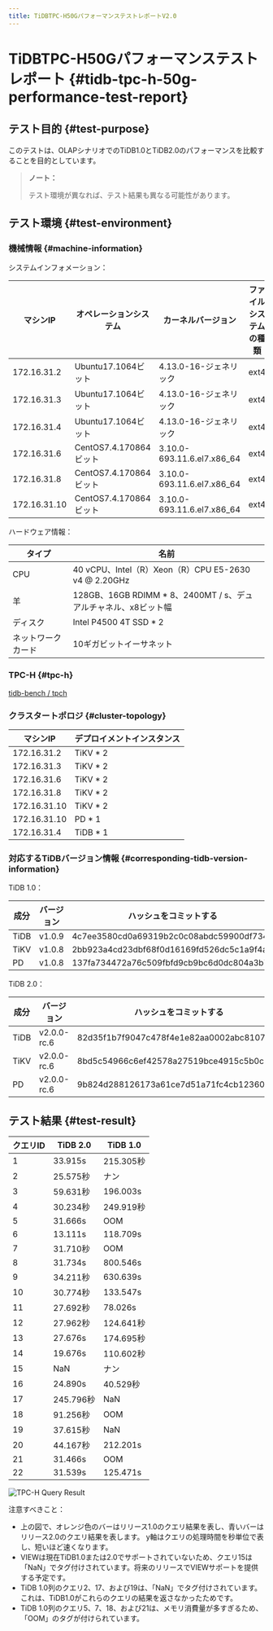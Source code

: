 ```yaml
---
title: TiDBTPC-H50GパフォーマンステストレポートV2.0
---
```


# TiDBTPC-H50Gパフォーマンステストレポート {#tidb-tpc-h-50g-performance-test-report}

## テスト目的 {#test-purpose}

このテストは、OLAPシナリオでのTiDB1.0とTiDB2.0のパフォーマンスを比較することを目的としています。

> **ノート：**
>
> テスト環境が異なれば、テスト結果も異なる可能性があります。

## テスト環境 {#test-environment}

### 機械情報 {#machine-information}

システムインフォメーション：

| マシンIP        | オペレーションシステム         | カーネルバージョン                  | ファイルシステムの種類 |
| ------------ | ------------------- | -------------------------- | ----------- |
| 172.16.31.2  | Ubuntu17.1064ビット    | 4.13.0-16-ジェネリック           | ext4        |
| 172.16.31.3  | Ubuntu17.1064ビット    | 4.13.0-16-ジェネリック           | ext4        |
| 172.16.31.4  | Ubuntu17.1064ビット    | 4.13.0-16-ジェネリック           | ext4        |
| 172.16.31.6  | CentOS7.4.170864ビット | 3.10.0-693.11.6.el7.x86_64 | ext4        |
| 172.16.31.8  | CentOS7.4.170864ビット | 3.10.0-693.11.6.el7.x86_64 | ext4        |
| 172.16.31.10 | CentOS7.4.170864ビット | 3.10.0-693.11.6.el7.x86_64 | ext4        |

ハードウェア情報：

| タイプ       | 名前                                              |
| --------- | ----------------------------------------------- |
| CPU       | 40 vCPU、Intel（R）Xeon（R）CPU E5-2630 v4 @ 2.20GHz |
| 羊         | 128GB、16GB RDIMM * 8、2400MT / s、デュアルチャネル、x8ビット幅 |
| ディスク      | Intel P4500 4T SSD * 2                          |
| ネットワークカード | 10ギガビットイーサネット                                   |

### TPC-H {#tpc-h}

[tidb-bench / tpch](https://github.com/pingcap/tidb-bench/tree/master/tpch)

### クラスタートポロジ {#cluster-topology}

| マシンIP        | デプロイメントインスタンス |
| ------------ | ------------- |
| 172.16.31.2  | TiKV * 2      |
| 172.16.31.3  | TiKV * 2      |
| 172.16.31.6  | TiKV * 2      |
| 172.16.31.8  | TiKV * 2      |
| 172.16.31.10 | TiKV * 2      |
| 172.16.31.10 | PD * 1        |
| 172.16.31.4  | TiDB * 1      |

### 対応するTiDBバージョン情報 {#corresponding-tidb-version-information}

TiDB 1.0：

| 成分   | バージョン  | ハッシュをコミットする                              |
| ---- | ------ | ---------------------------------------- |
| TiDB | v1.0.9 | 4c7ee3580cd0a69319b2c0c08abdc59900df7344 |
| TiKV | v1.0.8 | 2bb923a4cd23dbf68f0d16169fd526dc5c1a9f4a |
| PD   | v1.0.8 | 137fa734472a76c509fbfd9cb9bc6d0dc804a3b7 |

TiDB 2.0：

| 成分   | バージョン       | ハッシュをコミットする                              |
| ---- | ----------- | ---------------------------------------- |
| TiDB | v2.0.0-rc.6 | 82d35f1b7f9047c478f4e1e82aa0002abc8107e7 |
| TiKV | v2.0.0-rc.6 | 8bd5c54966c6ef42578a27519bce4915c5b0c81f |
| PD   | v2.0.0-rc.6 | 9b824d288126173a61ce7d51a71fc4cb12360201 |

## テスト結果 {#test-result}

| クエリID | TiDB 2.0 | TiDB 1.0 |
| ----- | -------- | -------- |
| 1     | 33.915s  | 215.305秒 |
| 2     | 25.575秒  | ナン       |
| 3     | 59.631秒  | 196.003s |
| 4     | 30.234秒  | 249.919秒 |
| 5     | 31.666s  | OOM      |
| 6     | 13.111s  | 118.709s |
| 7     | 31.710秒  | OOM      |
| 8     | 31.734s  | 800.546s |
| 9     | 34.211秒  | 630.639s |
| 10    | 30.774秒  | 133.547s |
| 11    | 27.692秒  | 78.026s  |
| 12    | 27.962秒  | 124.641秒 |
| 13    | 27.676s  | 174.695秒 |
| 14    | 19.676s  | 110.602秒 |
| 15    | NaN      | ナン       |
| 16    | 24.890s  | 40.529秒  |
| 17    | 245.796秒 | NaN      |
| 18    | 91.256秒  | OOM      |
| 19    | 37.615秒  | NaN      |
| 20    | 44.167秒  | 212.201s |
| 21    | 31.466s  | OOM      |
| 22    | 31.539s  | 125.471s |

![TPC-H Query Result](/media/tpch-query-result.png)

注意すべきこと：

-   上の図で、オレンジ色のバーはリリース1.0のクエリ結果を表し、青いバーはリリース2.0のクエリ結果を表します。 y軸はクエリの処理時間を秒単位で表し、短いほど速くなります。
-   VIEWは現在TiDB1.0または2.0でサポートされていないため、クエリ15は「NaN」でタグ付けされています。将来のリリースでVIEWサポートを提供する予定です。
-   TiDB 1.0列のクエリ2、17、および19は、「NaN」でタグ付けされています。これは、TiDB1.0がこれらのクエリの結果を返さなかったためです。
-   TiDB 1.0列のクエリ5、7、18、および21は、メモリ消費量が多すぎるため、「OOM」のタグが付けられています。
